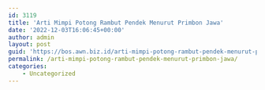 ```yaml
---
id: 3119
title: 'Arti Mimpi Potong Rambut Pendek Menurut Primbon Jawa'
date: '2022-12-03T16:06:45+00:00'
author: admin
layout: post
guid: 'https://bos.awn.biz.id/arti-mimpi-potong-rambut-pendek-menurut-primbon-jawa/'
permalink: /arti-mimpi-potong-rambut-pendek-menurut-primbon-jawa/
categories:
    - Uncategorized
---
```


